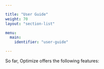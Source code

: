 ```yaml
---

title: "User Guide"
weight: 70
layout: "section-list"

menu:
  main:
    identifier: "user-guide"

---
```


So far, Optimize offers the following features:
